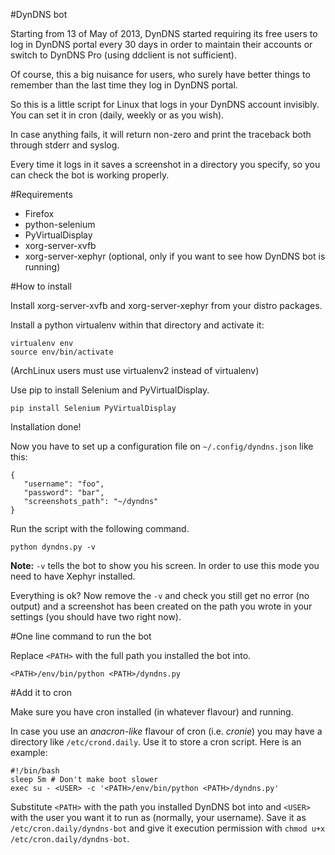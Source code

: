 #DynDNS bot

Starting from 13 of May of 2013, DynDNS started requiring its free users to log
in DynDNS portal every 30 days in order to maintain their accounts or switch to
DynDNS Pro (using ddclient is not sufficient).

Of course, this a big nuisance for users, who surely have better things to
remember than the last time they log in DynDNS portal.

So this is a little script for Linux that logs in your DynDNS account
invisibly. You can set it in cron (daily, weekly or as you wish).

In case anything fails, it will return non-zero and print the traceback both
through stderr and syslog.

Every time it logs in it saves a screenshot in a directory you specify, so you
can check the bot is working properly.

#Requirements

 * Firefox
 * python-selenium
 * PyVirtualDisplay
 * xorg-server-xvfb
 * xorg-server-xephyr (optional, only if you want to see how DynDNS bot is
   running)

#How to install

Install xorg-server-xvfb and xorg-server-xephyr from your distro packages.

Install a python virtualenv within that directory and activate it:

    virtualenv env
    source env/bin/activate

(ArchLinux users must use virtualenv2 instead of virtualenv)

Use pip to install Selenium and PyVirtualDisplay.

    pip install Selenium PyVirtualDisplay

Installation done!

Now you have to set up a configuration file on `~/.config/dyndns.json` like
this:

    {
       "username": "foo",
       "password": "bar",
       "screenshots_path": "~/dyndns"
    }

Run the script with the following command.

    python dyndns.py -v

**Note:** `-v` tells the bot to show you his screen. In order to use this
mode you need to have Xephyr installed.

Everything is ok? Now remove the `-v` and check you still get no error (no
output) and a screenshot has been created on the path you wrote in your
settings (you should have two right now).

#One line command to run the bot

Replace `<PATH>` with the full path you installed the bot into.

    <PATH>/env/bin/python <PATH>/dyndns.py

#Add it to cron

Make sure you have cron installed (in whatever flavour) and running.

In case you use an *anacron-like* flavour of cron (i.e. *cronie*) you may have
a directory like `/etc/crond.daily`. Use it to store a cron script. Here is an
example:

    #!/bin/bash
    sleep 5m # Don't make boot slower
    exec su - <USER> -c '<PATH>/env/bin/python <PATH>/dyndns.py'

Substitute `<PATH>` with the path you installed DynDNS bot into and `<USER>`
with the user you want it to run as (normally, your username). Save it as
`/etc/cron.daily/dyndns-bot` and give it execution permission with `chmod u+x
/etc/cron.daily/dyndns-bot`.

